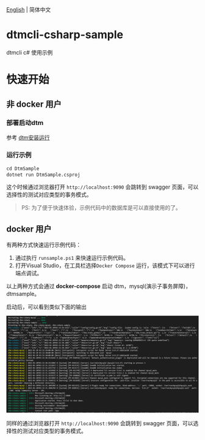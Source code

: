 [English](./README.md) | 简体中文

# dtmcli-csharp-sample
dtmcli c# 使用示例

# 快速开始

## 非 docker 用户

### 部署启动dtm

参考 [dtm安装运行](https://dtm.pub/guide/install.html)

### 运行示例
```
cd DtmSample
dotnet run DtmSample.csproj
```

这个时候通过浏览器打开 `http://localhost:9090` 会跳转到 swagger 页面，可以选择性的测试对应类型的事务模式。

> PS: 为了便于快速体验，示例代码中的数据库是可以直接使用的了。

## docker 用户
有两种方式快速运行示例代码：
1. 通过执行 `runsample.ps1` 来快速运行示例代码。
2. 打开Visual Studio，在工具栏选择`Docker Compose` 运行，该模式下可以进行端点调试。

以上两种方式会通过 **docker-compose** 启动 dtm，mysql(演示子事务屏障)，dtmsample。

启动后，可以看到类似下面的输出

![](./media/run.png)

同样的通过浏览器打开 `http://localhost:9090` 会跳转到 swagger 页面，可以选择性的测试对应类型的事务模式。